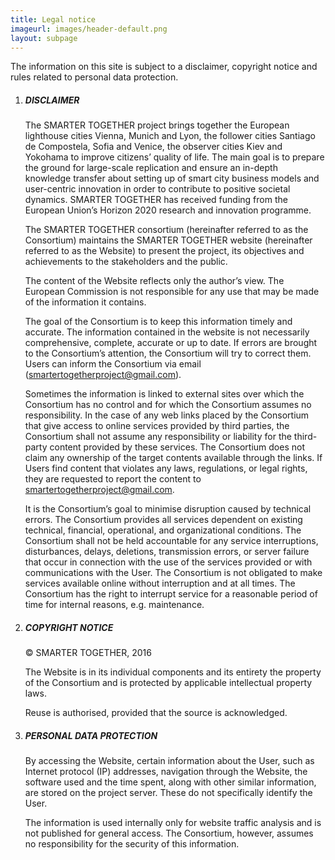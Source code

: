 ```yaml
---
title: Legal notice
imageurl: images/header-default.png
layout: subpage
---
```

The information on this site is subject to a disclaimer, copyright notice and rules related to personal data protection.

1.  ##### DISCLAIMER

    The SMARTER TOGETHER project brings together the European lighthouse cities Vienna, Munich and Lyon, the follower cities Santiago de Compostela, Sofia and Venice, the observer cities Kiev and Yokohama to improve citizens’ quality of life. The main goal is to prepare the ground for large-scale replication and ensure an in-depth knowledge transfer about setting up of smart city business models and user-centric innovation in order to contribute to positive societal dynamics. SMARTER TOGETHER has received funding from the European Union’s Horizon 2020 research and innovation programme.

    The SMARTER TOGETHER consortium (hereinafter referred to as the Consortium) maintains the SMARTER TOGETHER website (hereinafter referred to as the Website) to present the project, its objectives and achievements to the stakeholders and the public.

    The content of the Website reflects only the author’s view. The European Commission is not responsible for any use that may be made of the information it contains.

    The goal of the Consortium is to keep this information timely and accurate. The information contained in the website is not necessarily comprehensive, complete, accurate or up to date. If errors are brought to the Consortium’s attention, the Consortium will try to correct them. Users can inform the Consortium via email (smartertogetherproject@gmail.com).

    Sometimes the information is linked to external sites over which the Consortium has no control and for which the Consortium assumes no responsibility. In the case of any web links placed by the Consortium that give access to online services provided by third parties, the Consortium shall not assume any responsibility or liability for the third-party content provided by these services. The Consortium does not claim any ownership of the target contents available through the links. If Users find content that violates any laws, regulations, or legal rights, they are requested to report the content to smartertogetherproject@gmail.com.

    It is the Consortium’s goal to minimise disruption caused by technical errors. The Consortium provides all services dependent on existing technical, financial, operational, and organizational conditions. The Consortium shall not be held accountable for any service interruptions, disturbances, delays, deletions, transmission errors, or server failure that occur in connection with the use of the services provided or with communications with the User. The Consortium is not obligated to make services available online without interruption and at all times. The Consortium has the right to interrupt service for a reasonable period of time for internal reasons, e.g. maintenance.

2.  ##### COPYRIGHT NOTICE

    © SMARTER TOGETHER, 2016

    The Website is in its individual components and its entirety the property of the Consortium and is protected by applicable intellectual property laws.

    Reuse is authorised, provided that the source is acknowledged.

3.  ##### PERSONAL DATA PROTECTION

    By accessing the Website, certain information about the User, such as Internet protocol (IP) addresses, navigation through the Website, the software used and the time spent, along with other similar information, are stored on the project server. These do not specifically identify the User.

    The information is used internally only for website traffic analysis and is not published for general access. The Consortium, however, assumes no responsibility for the security of this information.
